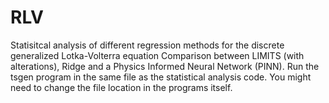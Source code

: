 # RLV
Statisitcal analysis of different regression methods for the discrete generalized Lotka-Volterra equation 
Comparison between LIMITS (with alterations), Ridge and a Physics Informed Neural Network (PINN).
Run the tsgen program in the same file as the statistical analysis code. You might need to change the file location in the programs itself.
